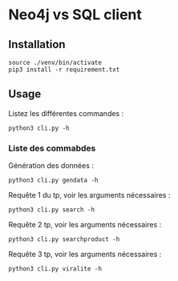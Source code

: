 # Neo4j vs SQL client

## Installation
```
source ./venv/bin/activate
pip3 install -r requirement.txt
```

## Usage

Listez les différentes commandes :
```
python3 cli.py -h
```

### Liste des commabdes

Génération des données :
```
python3 cli.py gendata -h
```


Requête 1 du tp, voir les arguments nécessaires :
```
python3 cli.py search -h
```


Requête 2 tp, voir les arguments nécessaires :
```
python3 cli.py searchproduct -h
```



Requête 3 tp, voir les arguments nécessaires :
```
python3 cli.py viralite -h
```
